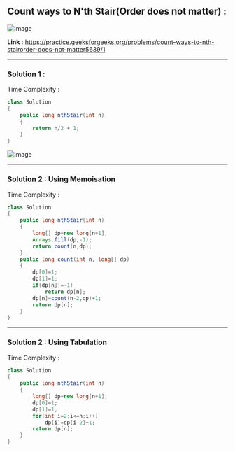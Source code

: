 ## Count ways to N'th Stair(Order does not matter) :

![image](https://user-images.githubusercontent.com/23376002/167252438-929170b3-8f7b-40e7-93f0-cb93d11870af.png)


**Link :** https://practice.geeksforgeeks.org/problems/count-ways-to-nth-stairorder-does-not-matter5639/1


-----------------------------------------------------------------------------------------------------------------------------------------------------


### Solution 1 : 

Time Complexity :


```java
class Solution
{
    public long nthStair(int n)
    {
        return n/2 + 1;
    }
}
```

![image](https://user-images.githubusercontent.com/23376002/167252941-d3cc2895-bd25-43a7-9515-ef9270a6526b.png)



-----------------------------------------------------------------------------------------------------------------------------------------------------


### Solution 2 : Using Memoisation

Time Complexity :


```java
class Solution
{
    public long nthStair(int n)
    {
        long[] dp=new long[n+1];
        Arrays.fill(dp,-1);
        return count(n,dp);
    }
    public long count(int n, long[] dp)
    {
        dp[0]=1;
        dp[1]=1;
        if(dp[n]!=-1)
            return dp[n];
        dp[n]=count(n-2,dp)+1;
        return dp[n];
    }
}
```

-----------------------------------------------------------------------------------------------------------------------------------------------------


### Solution 2 : Using Tabulation

Time Complexity :


```java
class Solution
{
    public long nthStair(int n)
    {
        long[] dp=new long[n+1];
        dp[0]=1;
        dp[1]=1;
        for(int i=2;i<=n;i++)
            dp[i]=dp[i-2]+1;
        return dp[n];
    }
}
```






